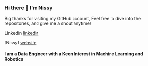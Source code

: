 ### Hi there 👋 I'm Nissy

Big thanks for visiting my GitHub account, Feel free to dive into the repositories, and give me a shout anytime!


Linkedin  [linkedin]

[Nissy] [website]

[website]: https://nissyabrahama.github.io/
[linkedin]: www.linkedin.com/in/nissy-abraham

#### I am a Data Engineer with a Keen Interest in Machine Learning and Robotics


<br />



<!--
**NissyAbrahamA/NissyAbrahamA** is a ✨ _special_ ✨ repository because its `README.md` (this file) appears on your GitHub profile.

Here are some ideas to get you started:

- 🔭 I’m currently working on ...
- 🌱 I’m currently learning ...
- 👯 I’m looking to collaborate on ...
- 🤔 I’m looking for help with ...
- 💬 Ask me about ...
- 📫 How to reach me: ...
- 😄 Pronouns: ...
- ⚡ Fun fact: ...
-->
